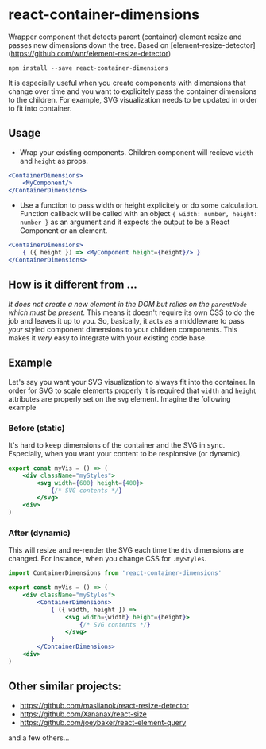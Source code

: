# react-container-dimensions
Wrapper component that detects parent (container) element resize and passes new dimensions down the 
tree. Based on [element-resize-detector]
(https://github.com/wnr/element-resize-detector)

`npm install --save react-container-dimensions`

It is especially useful when you create components with dimensions that change over 
time and you want to explicitely pass the container dimensions to the children. For example, SVG 
visualization needs to be updated in order to fit into container.

## Usage

* Wrap your existing components. Children component will recieve `width` and `height` as props. 

```jsx
<ContainerDimensions>
    <MyComponent/>
</ContainerDimensions>    
```

* Use a function to pass width or height explicitely or do some calculation. Function callback will be called with an object `{ width: number, height: number }` as an argument and it expects the output to be a React Component or an element. 

```jsx
<ContainerDimensions>
    { ({ height }) => <MyComponent height={height}/> }
</ContainerDimensions>    
```

## How is it different from ...

*It does not create a new element in the DOM but relies on the `parentNode` which must be present.* 
This means it doesn't require its own CSS to do the job and leaves it up to you. So, basically, 
it acts as a middleware to pass _your_ styled component dimensions to your children components. This makes it _very_ easy to integrate with your existing code base.

## Example

Let's say you want your SVG visualization to always fit into the container. In order for SVG to scale elements properly it is required that `width` and `height` attributes are properly set on the `svg` element. Imagine the following example

### Before (static)

It's hard to keep dimensions of the container and the SVG in sync. Especially, when you want your content to be resplonsive (or dynamic).

```jsx
export const myVis = () => (
    <div className="myStyles">
        <svg width={600} height={400}>
            {/* SVG contents */}
        </svg>  
    <div>
)
```

### After (dynamic)

This will resize and re-render the SVG each time the `div` dimensions are changed. For instance, when you change CSS for `.myStyles`.

```jsx
import ContainerDimensions from 'react-container-dimensions'

export const myVis = () => (
    <div className="myStyles">
        <ContainerDimensions>
            { ({ width, height }) => 
                <svg width={width} height={height}>
                    {/* SVG contents */}
                </svg>  
            }
        </ContainerDimensions>
    <div>
)
```

## Other similar projects:

* https://github.com/maslianok/react-resize-detector
* https://github.com/Xananax/react-size
* https://github.com/joeybaker/react-element-query

and a few others...
